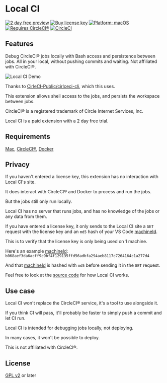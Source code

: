 # Local CI

[![2 day free preview](https://badgen.net/badge/trial/2%20day/red)](https://getlocalci.com)
[![Buy license key](https://badgen.net/badge/$/paid/yellow)](https://getlocalci.com)
[![Platform: macOS](https://badgen.net/badge/platform/MacOS/green)](https://getlocalci.come)
[![Requires CircleCI®](https://badgen.net/badge/requires/CircleCI%C2%AE/green)](https://circleci.com)
[![CircleCI](https://circleci.com/gh/getlocalci/local-ci/tree/develop.svg?style=svg)](https://circleci.com/gh/getlocalci/local-ci/tree/develop)

## Features

Debug CircleCI® jobs locally with Bash access and persistence between jobs. All in your local, without pushing commits and waiting. Not affiliated with CircleCI®.

![Local CI Demo](https://user-images.githubusercontent.com/4063887/132140183-e2b34f96-7e44-4f51-be33-59603c994a18.gif)

Thanks to [CirleCI-Public/cirlceci-cli](https://github.com/circleci-public/circleci-cli), which this uses.

This extension allows shell access to the jobs, and persists the workspace between jobs.

CircleCI® is a registered trademark of Circle Internet Services, Inc.

Local CI is a paid extension with a 2 day free trial.

## Requirements

[Mac](https://www.apple.com/mac/), [CircleCI®](https://circleci.com/), [Docker](https://www.docker.com/)

## Privacy

If you haven't entered a license key, this extension has no interaction with Local CI's site.

It does interact with CircleCI® and Docker to process and run the jobs.

But the jobs still only run locally.

Local CI has no server that runs jobs, and has no knowledge of the jobs or any data from them.

If you have entered a license key, it only sends to the Local CI site a `GET` request with the license key and an `md5` hash of your VS Code [machineId](https://code.visualstudio.com/api/references/vscode-api#3251).

This is to verify that the license key is only being used on 1 machine.

Here's an example [machineId](https://code.visualstudio.com/api/references/vscode-api#3251): `b068aef3da6acff9c9bf4f129135ffd56adbfa294aeb8117c7264164c1a277d4`

And that [machineId](https://code.visualstudio.com/api/references/vscode-api#3251) is hashed with `md5` before sending it in the `GET` request.

Feel free to look at the [source code](https://github.com/getlocalci/local-ci/tree/develop/src) for how Local CI works.

## Use case

Local CI won't replace the CircleCI® service, it's a tool to use alongside it.

If you think CI will pass, it'll probably be faster to simply push a commit and let CI run.

Local CI is intended for debugging jobs locally, not deploying.

In many cases, it won't be possible to deploy.

This is not affiliated with CircleCI®.

## License
[GPL v2](LICENSE) or later
